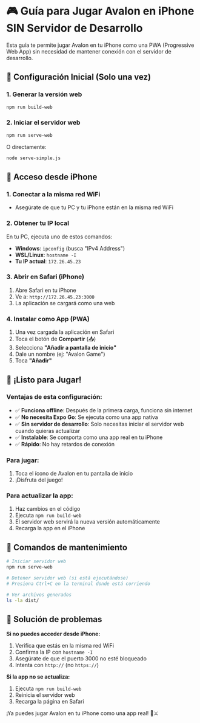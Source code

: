 # 🎮 Guía para Jugar Avalon en iPhone SIN Servidor de Desarrollo

Esta guía te permite jugar Avalon en tu iPhone como una PWA (Progressive Web App) sin necesidad de mantener conexión con el servidor de desarrollo.

## 🔧 Configuración Inicial (Solo una vez)

### 1. Generar la versión web
```bash
npm run build-web
```

### 2. Iniciar el servidor web
```bash
npm run serve-web
```

O directamente:
```bash
node serve-simple.js
```

## 📱 Acceso desde iPhone

### 1. Conectar a la misma red WiFi
- Asegúrate de que tu PC y tu iPhone están en la misma red WiFi

### 2. Obtener tu IP local
En tu PC, ejecuta uno de estos comandos:
- **Windows**: `ipconfig` (busca "IPv4 Address")
- **WSL/Linux**: `hostname -I`
- **Tu IP actual**: `172.26.45.23`

### 3. Abrir en Safari (iPhone)
1. Abre Safari en tu iPhone
2. Ve a: `http://172.26.45.23:3000`
3. La aplicación se cargará como una web

### 4. Instalar como App (PWA)
1. Una vez cargada la aplicación en Safari
2. Toca el botón de **Compartir** (📤)
3. Selecciona **"Añadir a pantalla de inicio"**
4. Dale un nombre (ej: "Avalon Game")
5. Toca **"Añadir"**

## 🚀 ¡Listo para Jugar!

### Ventajas de esta configuración:
- ✅ **Funciona offline**: Después de la primera carga, funciona sin internet
- ✅ **No necesita Expo Go**: Se ejecuta como una app nativa
- ✅ **Sin servidor de desarrollo**: Solo necesitas iniciar el servidor web cuando quieras actualizar
- ✅ **Instalable**: Se comporta como una app real en tu iPhone
- ✅ **Rápido**: No hay retardos de conexión

### Para jugar:
1. Toca el ícono de Avalon en tu pantalla de inicio
2. ¡Disfruta del juego!

### Para actualizar la app:
1. Haz cambios en el código
2. Ejecuta `npm run build-web`
3. El servidor web servirá la nueva versión automáticamente
4. Recarga la app en el iPhone

## 🔄 Comandos de mantenimiento

```bash
# Iniciar servidor web
npm run serve-web

# Detener servidor web (si está ejecutándose)
# Presiona Ctrl+C en la terminal donde está corriendo

# Ver archivos generados
ls -la dist/
```

## 🎯 Solución de problemas

**Si no puedes acceder desde iPhone:**
1. Verifica que estás en la misma red WiFi
2. Confirma la IP con `hostname -I`
3. Asegúrate de que el puerto 3000 no esté bloqueado
4. Intenta con `http://` (no `https://`)

**Si la app no se actualiza:**
1. Ejecuta `npm run build-web`
2. Reinicia el servidor web
3. Recarga la página en Safari

¡Ya puedes jugar Avalon en tu iPhone como una app real! 🏰⚔️
